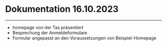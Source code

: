 # Dokumentation 16.10.2023 
___

- homepage von der Tas präsentiert
- Besprechung der Anmeldeformulare
- Formular angepasst an den Voraussetzungen von Beispiel-Homepage